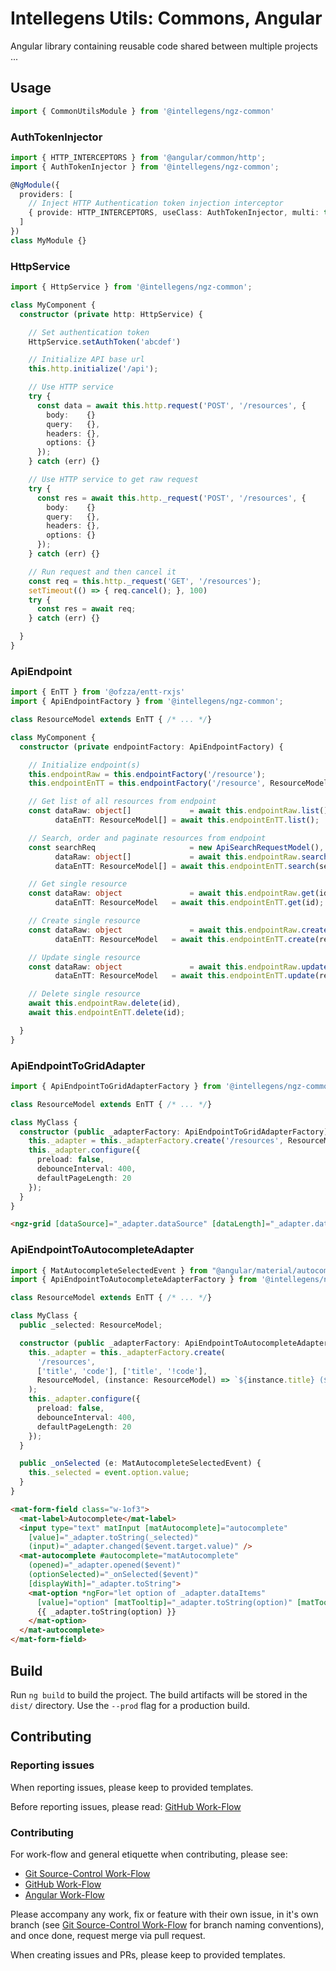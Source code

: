 # Intellegens Utils: Commons, Angular

Angular library containing reusable code shared between multiple projects ...


## Usage

```ts
import { CommonUtilsModule } from '@intellegens/ngz-common'
```

### AuthTokenInjector

```ts
import { HTTP_INTERCEPTORS } from '@angular/common/http';
import { AuthTokenInjector } from '@intellegens/ngz-common';

@NgModule({
  providers: [
    // Inject HTTP Authentication token injection interceptor
    { provide: HTTP_INTERCEPTORS, useClass: AuthTokenInjector, multi: true }
  ]
})
class MyModule {}


```

### HttpService

```ts
import { HttpService } from '@intellegens/ngz-common';

class MyComponent {
  constructor (private http: HttpService) {

    // Set authentication token
    HttpService.setAuthToken('abcdef')

    // Initialize API base url
    this.http.initialize('/api');

    // Use HTTP service
    try {
      const data = await this.http.request('POST', '/resources', {
        body:    {}
        query:   {},
        headers: {},
        options: {}
      });
    } catch (err) {}

    // Use HTTP service to get raw request
    try {
      const res = await this.http._request('POST', '/resources', {
        body:    {}
        query:   {},
        headers: {},
        options: {}
      });
    } catch (err) {}

    // Run request and then cancel it
    const req = this.http._request('GET', '/resources');
    setTimeout(() => { req.cancel(); }, 100)
    try {
      const res = await req;
    } catch (err) {}

  }
}
```

### ApiEndpoint

```ts
import { EnTT } from '@ofzza/entt-rxjs'
import { ApiEndpointFactory } from '@intellegens/ngz-common';

class ResourceModel extends EnTT { /* ... */}

class MyComponent {
  constructor (private endpointFactory: ApiEndpointFactory) {

    // Initialize endpoint(s)
    this.endpointRaw = this.endpointFactory('/resource');
    this.endpointEnTT = this.endpointFactory('/resource', ResourceModel);

    // Get list of all resources from endpoint
    const dataRaw: object[]             = await this.endpointRaw.list(),
          dataEnTT: ResourceModel[] = await this.endpointEnTT.list();

    // Search, order and paginate resources from endpoint
    const searchReq                     = new ApiSearchRequestModel(), // Edit properties to set search
          dataRaw: object[]             = await this.endpointRaw.search(searchReq),
          dataEnTT: ResourceModel[] = await this.endpointEnTT.search(searchReq);

    // Get single resource
    const dataRaw: object               = await this.endpointRaw.get(id),
          dataEnTT: ResourceModel   = await this.endpointEnTT.get(id);

    // Create single resource
    const dataRaw: object               = await this.endpointRaw.create(resource),
          dataEnTT: ResourceModel   = await this.endpointEnTT.create(resource);

    // Update single resource
    const dataRaw: object               = await this.endpointRaw.update(resource.id, resource),
          dataEnTT: ResourceModel   = await this.endpointEnTT.update(resource.id, resource);

    // Delete single resource
    await this.endpointRaw.delete(id),
    await this.endpointEnTT.delete(id);

  }
}
```

### ApiEndpointToGridAdapter

```ts
import { ApiEndpointToGridAdapterFactory } from '@intellegens/ngz-common';

class ResourceModel extends EnTT { /* ... */}

class MyClass {
  constructor (public _adapterFactory: ApiEndpointToGridAdapterFactory) {
    this._adapter = this._adapterFactory.create('/resources', ResourceModel);
    this._adapter.configure({
      preload: false,
      debounceInterval: 400,
      defaultPageLength: 20
    });
  }
}
```

```html
<ngz-grid [dataSource]="_adapter.dataSource" [dataLength]="_adapter.dataLength" (changed)="_adapter.changed($event)"></ngz-grid>
```

### ApiEndpointToAutocompleteAdapter

```ts
import { MatAutocompleteSelectedEvent } from "@angular/material/autocomplete";
import { ApiEndpointToAutocompleteAdapterFactory } from '@intellegens/ngz-common';

class ResourceModel extends EnTT { /* ... */}

class MyClass {
  public _selected: ResourceModel;

  constructor (public _adapterFactory: ApiEndpointToAutocompleteAdapterFactory) {
    this._adapter = this._adapterFactory.create(
      '/resources',
      ['title', 'code'], ['title', '!code'],
      ResourceModel, (instance: ResourceModel) => `${instance.title} (${instance.code})`
    );
    this._adapter.configure({
      preload: false,
      debounceInterval: 400,
      defaultPageLength: 20
    });
  }

  public _onSelected (e: MatAutocompleteSelectedEvent) {
    this._selected = event.option.value;
  }
}
```

```html
<mat-form-field class="w-1of3">
  <mat-label>Autocomplete</mat-label>
  <input type="text" matInput [matAutocomplete]="autocomplete"
    [value]="_adapter.toString(_selected)"
    (input)="_adapter.changed($event.target.value)" />
  <mat-autocomplete #autocomplete="matAutocomplete"
    (opened)="_adapter.opened($event)"
    (optionSelected)="_onSelected($event)"
    [displayWith]="_adapter.toString">
    <mat-option *ngFor="let option of _adapter.dataItems"
      [value]="option" [matTooltip]="_adapter.toString(option)" [matTooltipPosition]="'right'">
      {{ _adapter.toString(option) }}
    </mat-option>
  </mat-autocomplete>
</mat-form-field>
```


## Build

Run `ng build` to build the project. The build artifacts will be stored in the `dist/` directory. Use the `--prod` flag for a production build.


## Contributing

### Reporting issues

When reporting issues, please keep to provided templates.

Before reporting issues, please read: [GitHub Work-Flow](https://github.com/ofzza/onboarding/blob/master/CONTRIBUTING/github.md)

### Contributing

For work-flow and general etiquette when contributing, please see:
- [Git Source-Control Work-Flow](https://github.com/ofzza/onboarding/blob/master/CONTRIBUTING/git.md)
- [GitHub Work-Flow](https://github.com/ofzza/onboarding/blob/master/CONTRIBUTING/github.md)
- [Angular Work-Flow](https://github.com/ofzza/onboarding/blob/master/CONTRIBUTING/angular.md)

Please accompany any work, fix or feature with their own issue, in it's own branch (see [Git Source-Control Work-Flow](https://github.com/ofzza/onboarding/blob/master/CONTRIBUTING/git.md) for branch naming conventions), and once done, request merge via pull request.

When creating issues and PRs, please keep to provided templates.
